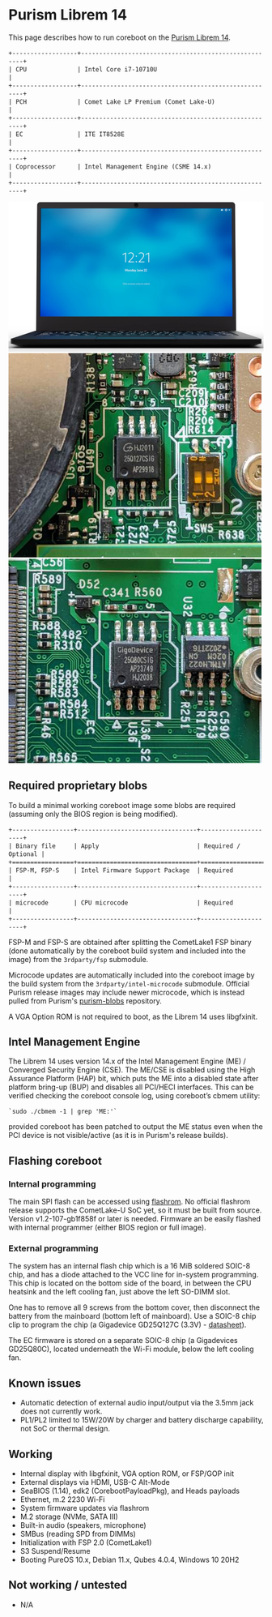 # Purism Librem 14

This page describes how to run coreboot on the [Purism Librem 14].

```eval_rst
+------------------+------------------------------------------------------+
| CPU              | Intel Core i7-10710U                                 |
+------------------+------------------------------------------------------+
| PCH              | Comet Lake LP Premium (Comet Lake-U)                 |
+------------------+------------------------------------------------------+
| EC               | ITE IT8528E                                          |
+------------------+------------------------------------------------------+
| Coprocessor      | Intel Management Engine (CSME 14.x)                  |
+------------------+------------------------------------------------------+
```

![](librem_14.webp)
![](librem_14_flash.jpg)
![](librem_14_ec_flash.jpg)

## Required proprietary blobs

To build a minimal working coreboot image some blobs are required (assuming
only the BIOS region is being modified).

```eval_rst
+-----------------+---------------------------------+---------------------+
| Binary file     | Apply                           | Required / Optional |
+=================+=================================+=====================+
| FSP-M, FSP-S    | Intel Firmware Support Package  | Required            |
+-----------------+---------------------------------+---------------------+
| microcode       | CPU microcode                   | Required            |
+-----------------+---------------------------------+---------------------+
```

FSP-M and FSP-S are obtained after splitting the CometLake1 FSP binary
(done automatically by the coreboot build system and included into the
image) from the `3rdparty/fsp` submodule.

Microcode updates are automatically included into the coreboot image by the
build system from the `3rdparty/intel-microcode` submodule. Official Purism
release images may include newer microcode, which is instead pulled from
Purism's [purism-blobs] repository.

A VGA Option ROM is not required to boot, as the Librem 14 uses libgfxinit.

## Intel Management Engine

The Librem 14 uses version 14.x of the Intel Management Engine (ME) /
Converged Security Engine (CSE). The ME/CSE is disabled using the High
Assurance Platform (HAP) bit, which puts the ME into a disabled state after
platform bring-up (BUP) and disables all PCI/HECI interfaces.
This can be verified checking the coreboot console log, using coreboot’s
cbmem utility:

    `sudo ./cbmem -1 | grep 'ME:'`

provided coreboot has been patched to output the ME status even when the
PCI device is not visible/active (as it is in Purism's release builds).

## Flashing coreboot

### Internal programming

The main SPI flash can be accessed using [flashrom]. No official flashrom
release supports the CometLake-U SoC yet, so it must be built from source.
Version v1.2-107-gb1f858f or later is needed. Firmware an be easily
flashed with internal programmer (either BIOS region or full image).

### External programming

The system has an internal flash chip which is a 16 MiB soldered SOIC-8
chip, and has a diode attached to the VCC line for in-system programming.
This chip is located on the bottom side of the board, in between the CPU
heatsink and the left cooling fan, just above the left SO-DIMM slot.

One has to remove all 9 screws from the bottom cover, then disconnect the
battery from the mainboard (bottom left of mainboard). Use a SOIC-8 chip
clip to program the chip (a Gigadevice GD25Q127C (3.3V) - [datasheet][GD25Q127C]).

The EC firmware is stored on a separate SOIC-8 chip (a Gigadevices GD25Q80C),
located underneath the Wi-Fi module, below the left cooling fan.

## Known issues

 * Automatic detection of external audio input/output via the 3.5mm jack
   does not currently work.
 * PL1/PL2 limited to 15W/20W by charger and battery discharge capability,
   not SoC or thermal design.

## Working

 * Internal display with libgfxinit, VGA option ROM, or FSP/GOP init
 * External displays via HDMI, USB-C Alt-Mode
 * SeaBIOS (1.14), edk2 (CorebootPayloadPkg), and Heads payloads
 * Ethernet, m.2 2230 Wi-Fi
 * System firmware updates via flashrom
 * M.2 storage (NVMe, SATA III)
 * Built-in audio (speakers, microphone)
 * SMBus (reading SPD from DIMMs)
 * Initialization with FSP 2.0 (CometLake1)
 * S3 Suspend/Resume
 * Booting PureOS 10.x, Debian 11.x, Qubes 4.0.4, Windows 10 20H2

## Not working / untested

 * N/A


[Purism Librem 14]: https://puri.sm/products/librem-14/
[purism-blobs]: https://source.puri.sm/coreboot/purism-blobs
[GD25Q127C]: https://www.gigadevice.com/datasheet/gd25q127c/
[flashrom]: https://flashrom.org/Flashrom

